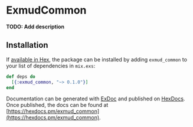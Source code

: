 # ExmudCommon

**TODO: Add description**

## Installation

If [available in Hex](https://hex.pm/docs/publish), the package can be installed
by adding `exmud_common` to your list of dependencies in `mix.exs`:

```elixir
def deps do
  [{:exmud_common, "~> 0.1.0"}]
end
```

Documentation can be generated with [ExDoc](https://github.com/elixir-lang/ex_doc)
and published on [HexDocs](https://hexdocs.pm). Once published, the docs can
be found at [https://hexdocs.pm/exmud_common](https://hexdocs.pm/exmud_common).

